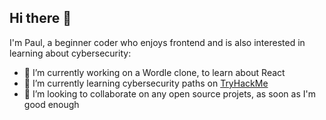 ## Hi there 👋

I'm Paul, a beginner coder who enjoys frontend and is also interested in learning about cybersecurity:

- 🔭 I’m currently working on a Wordle clone, to learn about React
- 🌱 I’m currently learning cybersecurity paths on [TryHackMe](https://tryhackme.com/)
- 👯 I’m looking to collaborate on any open source projets, as soon as I'm good enough
